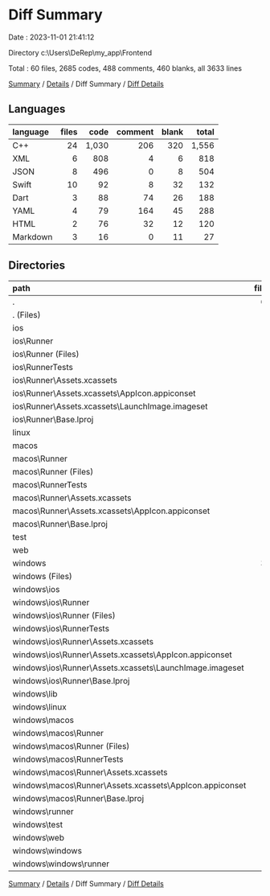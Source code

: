 # Diff Summary

Date : 2023-11-01 21:41:12

Directory c:\\Users\\DeRep\\my_app\\Frontend

Total : 60 files,  2685 codes, 488 comments, 460 blanks, all 3633 lines

[Summary](results.md) / [Details](details.md) / Diff Summary / [Diff Details](diff-details.md)

## Languages
| language | files | code | comment | blank | total |
| :--- | ---: | ---: | ---: | ---: | ---: |
| C++ | 24 | 1,030 | 206 | 320 | 1,556 |
| XML | 6 | 808 | 4 | 6 | 818 |
| JSON | 8 | 496 | 0 | 8 | 504 |
| Swift | 10 | 92 | 8 | 32 | 132 |
| Dart | 3 | 88 | 74 | 26 | 188 |
| YAML | 4 | 79 | 164 | 45 | 288 |
| HTML | 2 | 76 | 32 | 12 | 120 |
| Markdown | 3 | 16 | 0 | 11 | 27 |

## Directories
| path | files | code | comment | blank | total |
| :--- | ---: | ---: | ---: | ---: | ---: |
| . | 60 | 2,685 | 488 | 460 | 3,633 |
| . (Files) | 2 | 60 | 82 | 26 | 168 |
| ios | 8 | 229 | 4 | 13 | 246 |
| ios\\Runner | 7 | 222 | 2 | 9 | 233 |
| ios\\Runner (Files) | 2 | 13 | 0 | 3 | 16 |
| ios\\RunnerTests | 1 | 7 | 2 | 4 | 13 |
| ios\\Runner\\Assets.xcassets | 3 | 148 | 0 | 4 | 152 |
| ios\\Runner\\Assets.xcassets\\AppIcon.appiconset | 1 | 122 | 0 | 1 | 123 |
| ios\\Runner\\Assets.xcassets\\LaunchImage.imageset | 2 | 26 | 0 | 3 | 29 |
| ios\\Runner\\Base.lproj | 2 | 61 | 2 | 2 | 65 |
| linux | 3 | 86 | 18 | 27 | 131 |
| macos | 5 | 438 | 2 | 12 | 452 |
| macos\\Runner | 4 | 431 | 0 | 8 | 439 |
| macos\\Runner (Files) | 2 | 20 | 0 | 6 | 26 |
| macos\\RunnerTests | 1 | 7 | 2 | 4 | 13 |
| macos\\Runner\\Assets.xcassets | 1 | 68 | 0 | 1 | 69 |
| macos\\Runner\\Assets.xcassets\\AppIcon.appiconset | 1 | 68 | 0 | 1 | 69 |
| macos\\Runner\\Base.lproj | 1 | 343 | 0 | 1 | 344 |
| test | 1 | 14 | 10 | 7 | 31 |
| web | 2 | 73 | 16 | 7 | 96 |
| windows | 39 | 1,785 | 356 | 368 | 2,509 |
| windows (Files) | 3 | 29 | 82 | 26 | 137 |
| windows\\ios | 8 | 229 | 4 | 13 | 246 |
| windows\\ios\\Runner | 7 | 222 | 2 | 9 | 233 |
| windows\\ios\\Runner (Files) | 2 | 13 | 0 | 3 | 16 |
| windows\\ios\\RunnerTests | 1 | 7 | 2 | 4 | 13 |
| windows\\ios\\Runner\\Assets.xcassets | 3 | 148 | 0 | 4 | 152 |
| windows\\ios\\Runner\\Assets.xcassets\\AppIcon.appiconset | 1 | 122 | 0 | 1 | 123 |
| windows\\ios\\Runner\\Assets.xcassets\\LaunchImage.imageset | 2 | 26 | 0 | 3 | 29 |
| windows\\ios\\Runner\\Base.lproj | 2 | 61 | 2 | 2 | 65 |
| windows\\lib | 1 | 60 | 54 | 12 | 126 |
| windows\\linux | 3 | 86 | 18 | 27 | 131 |
| windows\\macos | 5 | 438 | 2 | 12 | 452 |
| windows\\macos\\Runner | 4 | 431 | 0 | 8 | 439 |
| windows\\macos\\Runner (Files) | 2 | 20 | 0 | 6 | 26 |
| windows\\macos\\RunnerTests | 1 | 7 | 2 | 4 | 13 |
| windows\\macos\\Runner\\Assets.xcassets | 1 | 68 | 0 | 1 | 69 |
| windows\\macos\\Runner\\Assets.xcassets\\AppIcon.appiconset | 1 | 68 | 0 | 1 | 69 |
| windows\\macos\\Runner\\Base.lproj | 1 | 343 | 0 | 1 | 344 |
| windows\\runner | 8 | 428 | 85 | 132 | 645 |
| windows\\test | 1 | 14 | 10 | 7 | 31 |
| windows\\web | 2 | 73 | 16 | 7 | 96 |
| windows\\windows | 8 | 428 | 85 | 132 | 645 |
| windows\\windows\\runner | 8 | 428 | 85 | 132 | 645 |

[Summary](results.md) / [Details](details.md) / Diff Summary / [Diff Details](diff-details.md)